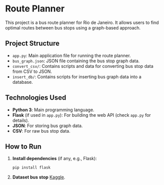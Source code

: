 # Route Planner

This project is a bus route planner for Rio de Janeiro. It allows users to find optimal routes between bus stops using a graph-based approach.

## Project Structure

- `app.py`: Main application file for running the route planner.
- `bus_graph.json`: JSON file containing the bus stop graph data.
- `convert_csv/`: Contains scripts and data for converting bus stop data from CSV to JSON.
- `insert_db/`: Contains scripts for inserting bus graph data into a database.

## Technologies Used

- **Python 3**: Main programming language.
- **Flask** (if used in `app.py`): For building the web API (check `app.py` for details).
- **JSON**: For storing bus graph data.
- **CSV**: For raw bus stop data.

## How to Run

1. **Install dependencies** (if any, e.g., Flask):
   ```sh
   pip install flask
   ```
2. **Dataset bus stop**
   [Kaggle](https://www.kaggle.com/datasets/igorbalteiro/bus-stops-in-rio-de-janeiro/data).
